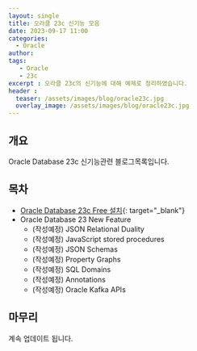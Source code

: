 ```yaml
---
layout: single
title: 오라클 23c 신기능 모음 
date: 2023-09-17 11:00
categories: 
  - Oracle
author: 
tags: 
   - Oracle
   - 23c
excerpt : 오라클 23c의 신기능에 대해 예제로 정리하였습니다.
header :
  teaser: /assets/images/blog/oracle23c.jpg
  overlay_image: /assets/images/blog/oracle23c.jpg
---
```


## 개요 
Oracle Database 23c 신기능관련 블로그목록입니다.

## 목차

- [Oracle Database 23c Free 설치](/blog/oracle/how-to-install-oracle23cfree/){: target="_blank"}
- Oracle Database 23 New Feature
  - (작성예정) JSON Relational Duality
  - (작성예정) JavaScript stored procedures
  - (작성예정) JSON Schemas
  - (작성예정) Property Graphs
  - (작성예정) SQL Domains
  - (작성예정) Annotations
  - (작성예정) Oracle Kafka APIs

## 마무리 
계속 업데이트 됩니다.